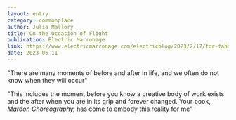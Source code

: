 ```yaml
---
layout: entry
category: commonplace
author: Julia Mallory
title: On the Occasion of Flight
publication: Electric Marronage
link: https://www.electricmarronage.com/electricblog/2023/2/17/for-fahima-on-the-occasion-of-flight-words-from-the-overground
date: 2023-06-11
---
```


"There are many moments of before and after in life, and we often do not know when they will occur"

"This includes the moment before you know a creative body of work exists and the after when you are in its grip and forever changed. Your book, *Maroon Choreography,* has come to embody this reality for me"
